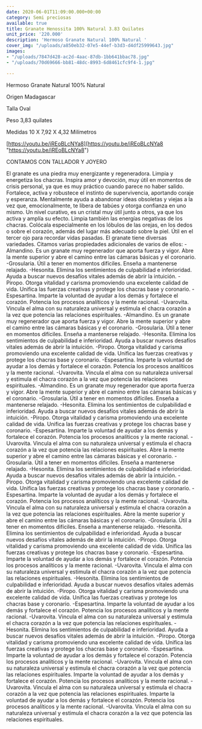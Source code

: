 ```yaml
---
date: 2020-06-01T11:09:00.000+00:00
category: Semi preciosas
available: true
title: Granate Henossita 100% Natural 3.83 Quilates
unit_price: '220.000'
description: 'Hermoso Granate Natural 100% Natural '
cover_img: "/uploads/a850eb32-07e5-44ef-b3d3-d4df25999643.jpg"
images:
- "/uploads/7847d428-ac2d-4aac-87db-1bb641bbac78.jpg"
- "/uploads/70d69666-bb81-48dc-8993-6d8461cfc9f4-1.jpg"

---
```

Hermoso Granate Natural 100% Natural 

Origen Madagascar 

Talla Oval  

Peso 3,83 quilates

Medidas 10 X 7,92 X 4,32 Milímetros 

[https://youtu.be/iREoBLcNYa8](https://youtu.be/iREoBLcNYa8 "https://youtu.be/iREoBLcNYa8")

CONTAMOS CON TALLADOR Y JOYERO 

El granate es una piedra muy energizante y regeneradora. Limpia y energetiza los chacras. Inspira amor y devoción, muy útil en momentos de crisis personal, ya que es muy práctico cuando parece no haber salido. Fortalece, activa y robustece el instinto de supervivencia, aportando coraje y esperanza. Mentalmente ayuda a abandonar ideas obsoletas y viejas a la vez que, emocionalmente, te libera de tabúes y otorga confianza en uno mismo. Un nivel curativo, es un cristal muy útil junto a otros, ya que los activa y amplía su efecto. Limpia también las energías negativas de los chacras. Colócala especialmente en los lóbulos de las orejas, en los dedos o sobre el corazón, además del lugar más adecuado sobre la piel. Útil en el tercer ojo para recordar vidas pasadas. El granate tiene diversas variedades. Citamos varias propiedades adicionales de varios de ellos: -Almandino. Es un granate muy regenerador que aporta fuerza y ​​vigor. Abre la mente superior y abre el camino entre las cámaras básicas y el coronario. -Grosularia. Útil a tener en momentos difíciles. Enseña a mantenerse relajado. -Hesonita. Elimina los sentimientos de culpabilidad e inferioridad. Ayuda a buscar nuevos desafíos vitales además de abrir la intuición. -Piropo. Otorga vitalidad y carisma promoviendo una excelente calidad de vida. Unifica las fuerzas creativas y protege los chacras base y coronario. -Espesartina. Imparte la voluntad de ayudar a los demás y fortalece el corazón. Potencia los procesos analíticos y la mente racional. -Uvarovita. Vincula el alma con su naturaleza universal y estimula el chacra corazón a la vez que potencia las relaciones espirituales. -Almandino. Es un granate muy regenerador que aporta fuerza y ​​vigor. Abre la mente superior y abre el camino entre las cámaras básicas y el coronario. -Grosularia. Útil a tener en momentos difíciles. Enseña a mantenerse relajado. -Hesonita. Elimina los sentimientos de culpabilidad e inferioridad. Ayuda a buscar nuevos desafíos vitales además de abrir la intuición. -Piropo. Otorga vitalidad y carisma promoviendo una excelente calidad de vida. Unifica las fuerzas creativas y protege los chacras base y coronario. -Espesartina. Imparte la voluntad de ayudar a los demás y fortalece el corazón. Potencia los procesos analíticos y la mente racional. -Uvarovita. Vincula el alma con su naturaleza universal y estimula el chacra corazón a la vez que potencia las relaciones espirituales. -Almandino. Es un granate muy regenerador que aporta fuerza y ​​vigor. Abre la mente superior y abre el camino entre las cámaras básicas y el coronario. -Grosularia. Útil a tener en momentos difíciles. Enseña a mantenerse relajado. -Hesonita. Elimina los sentimientos de culpabilidad e inferioridad. Ayuda a buscar nuevos desafíos vitales además de abrir la intuición. -Piropo. Otorga vitalidad y carisma promoviendo una excelente calidad de vida. Unifica las fuerzas creativas y protege los chacras base y coronario. -Espesartina. Imparte la voluntad de ayudar a los demás y fortalece el corazón. Potencia los procesos analíticos y la mente racional. -Uvarovita. Vincula el alma con su naturaleza universal y estimula el chacra corazón a la vez que potencia las relaciones espirituales. Abre la mente superior y abre el camino entre las cámaras básicas y el coronario. -Grosularia. Útil a tener en momentos difíciles. Enseña a mantenerse relajado. -Hesonita. Elimina los sentimientos de culpabilidad e inferioridad. Ayuda a buscar nuevos desafíos vitales además de abrir la intuición. -Piropo. Otorga vitalidad y carisma promoviendo una excelente calidad de vida. Unifica las fuerzas creativas y protege los chacras base y coronario. -Espesartina. Imparte la voluntad de ayudar a los demás y fortalece el corazón. Potencia los procesos analíticos y la mente racional. -Uvarovita. Vincula el alma con su naturaleza universal y estimula el chacra corazón a la vez que potencia las relaciones espirituales. Abre la mente superior y abre el camino entre las cámaras básicas y el coronario. -Grosularia. Útil a tener en momentos difíciles. Enseña a mantenerse relajado. -Hesonita. Elimina los sentimientos de culpabilidad e inferioridad. Ayuda a buscar nuevos desafíos vitales además de abrir la intuición. -Piropo. Otorga vitalidad y carisma promoviendo una excelente calidad de vida. Unifica las fuerzas creativas y protege los chacras base y coronario. -Espesartina. Imparte la voluntad de ayudar a los demás y fortalece el corazón. Potencia los procesos analíticos y la mente racional. -Uvarovita. Vincula el alma con su naturaleza universal y estimula el chacra corazón a la vez que potencia las relaciones espirituales. -Hesonita. Elimina los sentimientos de culpabilidad e inferioridad. Ayuda a buscar nuevos desafíos vitales además de abrir la intuición. -Piropo. Otorga vitalidad y carisma promoviendo una excelente calidad de vida. Unifica las fuerzas creativas y protege los chacras base y coronario. -Espesartina. Imparte la voluntad de ayudar a los demás y fortalece el corazón. Potencia los procesos analíticos y la mente racional. -Uvarovita. Vincula el alma con su naturaleza universal y estimula el chacra corazón a la vez que potencia las relaciones espirituales. -Hesonita. Elimina los sentimientos de culpabilidad e inferioridad. Ayuda a buscar nuevos desafíos vitales además de abrir la intuición. -Piropo. Otorga vitalidad y carisma promoviendo una excelente calidad de vida. Unifica las fuerzas creativas y protege los chacras base y coronario. -Espesartina. Imparte la voluntad de ayudar a los demás y fortalece el corazón. Potencia los procesos analíticos y la mente racional. -Uvarovita. Vincula el alma con su naturaleza universal y estimula el chacra corazón a la vez que potencia las relaciones espirituales. Imparte la voluntad de ayudar a los demás y fortalece el corazón. Potencia los procesos analíticos y la mente racional. -Uvarovita. Vincula el alma con su naturaleza universal y estimula el chacra corazón a la vez que potencia las relaciones espirituales. Imparte la voluntad de ayudar a los demás y fortalece el corazón. Potencia los procesos analíticos y la mente racional. -Uvarovita. Vincula el alma con su naturaleza universal y estimula el chacra corazón a la vez que potencia las relaciones espirituales.